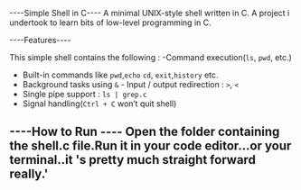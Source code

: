 ----Simple Shell in C----
A minimal UNIX-style shell written in C.
A project i undertook to learn bits of low-level programming in C.

----Features----

This simple shell contains the following :
-Command execution(`ls`, `pwd`, etc.)
- Built-in commands like `pwd`,`echo` `cd`, `exit`,`history` etc.
- Background tasks using `&` - Input / output redirection : `>`, `<`
- Single pipe support : `ls | grep.c`
- Signal handling(`Ctrl + C` won’t quit shell)

----How to Run ----
Open the folder containing the shell.c file.Run it in your code editor...or your terminal..it 's pretty much straight forward really.' 
---------
                                                                                       
